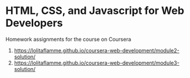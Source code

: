 # HTML, CSS, and Javascript for Web Developers

Homework assignments for the course on Coursera

1. https://lolitaflamme.github.io/coursera-web-development/module2-solution/
2. https://lolitaflamme.github.io/coursera-web-development/module3-solution/
